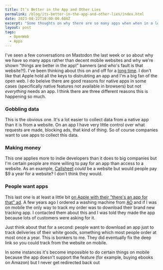 ```yaml
---
title: It’s Better in the App and Other Lies
permalink: /blog/its-better-in-the-app-and-other-lies/index.html
date: 2023-08-22T10:00:00.608Z
excerpt: "Some thoughts on why there are so many apps when when in a lot of cases a good old website will do"
layout: post
tags:
  - OpenWeb
  - Apps
---
```


I've seen a few conversations on Mastodon the last week or so about why we have so many apps rather than decent mobile websites and why we're shown "things are better in the app!" banners (and who's fault is that website?!). I've been thinking about this on and off for a [long time](https://social.lol/@robb/110588163612894889). I don't like that Apple hold all the keys to distrubting an app and I'm a big fan of the open web. I do beleive there are good reasons for native apps in some cases (specifically native features not available in browsers) but not _everything_ needs an app. I think there are three different reasons this is happening so much.

### Gobbling data

This is the obvious one. It's a lot easier to collect data from a native app than it is from a website. On an app I have very little control over what requests are made, blocking ads, that kind of thing. So of course companies want to use apps to collect this data.

### Making money

This one applies more to indie developers than it does to big companies but I'm certain people are more willing to pay for an app than access to a website. As an example, [Callsheet](https://www.caseyliss.com/2023/8/7/callsheet) _could_ be a website but would people pay $9 a year for a website? I don't think they would.

### People want apps

This last one is at least a little bit [on Apple with their "there's an app for that" ad](https://www.youtube.com/watch?v=szrsfeyLzyg). A few years ago I ordered a washing machine from [AO](https://ao.com) and if I was on mobile the only way to track my order was to download their brand new tracking app. I contacted them about this and I was told they made the app because lots of customers were asking for it.

Just think about that for a second: people want to download an app just to track deliveries of their white goods, something which most people order at most once a year. This is bonkers to me. They did eventually fix the deep link so you could track from the website on mobile.

In some instances it's become impossible to do certain things on mobile because the app doesn't support the feature (for example, buying ebooks on Amazon) but I never get redirected back out
